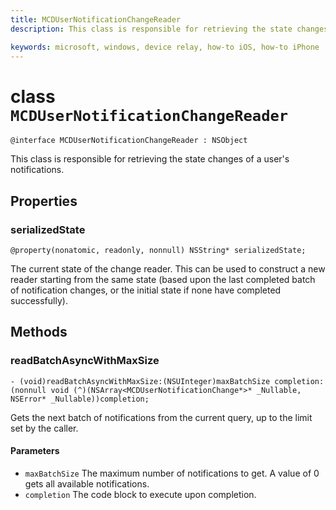 ```yaml
---
title: MCDUserNotificationChangeReader
description: This class is responsible for retrieving the state changes of a user's notifications.

keywords: microsoft, windows, device relay, how-to iOS, how-to iPhone 
---
```


# class `MCDUserNotificationChangeReader`

```
@interface MCDUserNotificationChangeReader : NSObject
```

This class is responsible for retrieving the state changes of a user's notifications.


## Properties

### serializedState
`@property(nonatomic, readonly, nonnull) NSString* serializedState;`

The current state of the change reader. This can be used to construct a new reader starting from the same state (based upon the last completed batch of notification changes, or the initial state if none have completed successfully).

## Methods

### readBatchAsyncWithMaxSize
`- (void)readBatchAsyncWithMaxSize:(NSUInteger)maxBatchSize
                       completion:(nonnull void (^)(NSArray<MCDUserNotificationChange*>* _Nullable, NSError* _Nullable))completion;`

Gets the next batch of notifications from the current query, up to the limit set by the caller.

#### Parameters
* `maxBatchSize` The maximum number of notifications to get. A value of 0 gets all available notifications.
* `completion` The code block to execute upon completion.